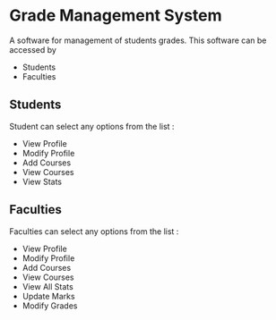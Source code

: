 # Grade Management System



A software for management of students grades. This software can be accessed by

  - Students
  - Faculties
  

## Students

Student can select any options from the list :

  - View Profile
  - Modify Profile
  - Add Courses
  - View Courses
  - View Stats

## Faculties

Faculties can select any options from the list :

  - View Profile
  - Modify Profile
  - Add Courses
  - View Courses
  - View All Stats
  - Update Marks
  - Modify Grades
 
